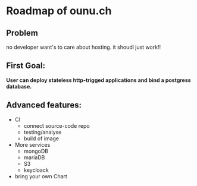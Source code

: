 # Roadmap of ounu.ch

## Problem
no developer want's to care about hosting. it shoudl just work!! 

## First Goal:
**User can deploy stateless http-trigged applications and bind a postgress database.**

## Advanced features:
- CI
  - connect source-code repo
  - testing/analyse
  - build of image
- More services
  - mongoDB
  - mariaDB
  - S3
  - keycloack
- bring your own Chart
